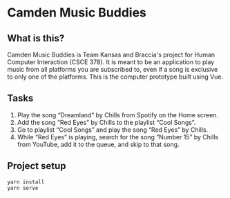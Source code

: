 # Camden Music Buddies

## What is this?
Camden Music Buddies is Team Kansas and Braccia's project for Human Computer Interaction (CSCE 378). It is meant to be an application to play music from all platforms you are subscribed to, even if a song is exclusive to only one of the platforms. This is the computer prototype built using Vue.

## Tasks
1. Play the song “Dreamland” by Chills from Spotify on the Home screen.
2. Add the song “Red Eyes” by Chills to the playlist “Cool Songs”.
3. Go to playlist “Cool Songs” and play the song “Red Eyes” by Chills.
4. While “Red Eyes” is playing, search for the song “Number 15” by Chills from YouTube, add it to the queue, and skip to that song.

## Project setup
```
yarn install
yarn serve
```
